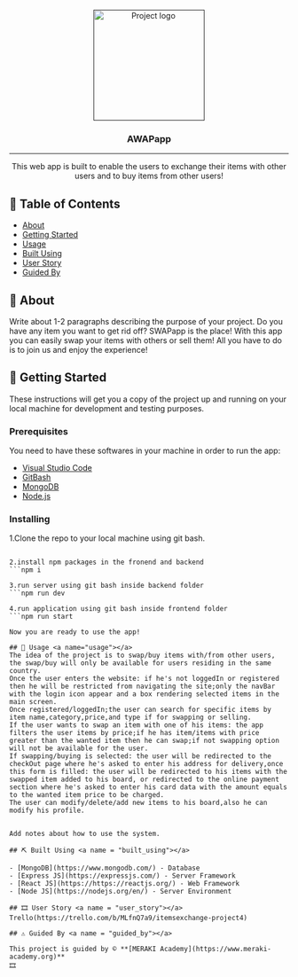 <p align="center">
  <a href="" rel="noopener">
 <img width=200px height=200px src="https://i.imgur.com/6wj0hh6.jpg" alt="Project logo"></a>
</p>

<h3 align="center">AWAPapp</h3>

---

<p align="center"> This web app is built to enable the users to exchange their items with other users and to buy items from other users!
    <br> 
</p>

## 📝 Table of Contents

- [About](#about)
- [Getting Started](#getting_started)
- [Usage](#usage)
- [Built Using](#built_using)
- [User Story](#user_story)
- [Guided By](#guided_by)

## 🧐 About <a name = "about"></a>
Write about 1-2 paragraphs describing the purpose of your project.
Do you have any item you want to get rid off? SWAPapp is the place!
With this app you can easily swap your items with others or sell them!
All you have to do is to join us and enjoy the experience!


## 🏁 Getting Started <a name = "getting_started"></a>

These instructions will get you a copy of the project up and running on your local machine for development and testing purposes.

### Prerequisites

You need to have these softwares in your machine in order to run the app:
- [Visual Studio Code](#https://visualstudio.microsoft.com/)
- [GitBash](#https://gitforwindows.org/)
- [MongoDB](https://www.mongodb.com/)
- [Node.js](https://nodejs.org/en/)


### Installing

1.Clone the repo to your local machine using git bash.
```git clone https://github.com/C5-HalaNHasan/MERAKI_Academy_Project_4.git

2.install npm packages in the fronend and backend
```npm i

3.run server using git bash inside backend folder
```npm run dev

4.run application using git bash inside frontend folder
```npm run start

Now you are ready to use the app!

## 🎈 Usage <a name="usage"></a>
The idea of the project is to swap/buy items with/from other users, the swap/buy will only be available for users residing in the same country.
Once the user enters the website: if he's not loggedIn or registered then he will be restricted from navigating the site;only the navBar with the login icon appear and a box rendering selected items in the main screen.
Once registered/loggedIn;the user can search for specific items by item name,category,price,and type if for swapping or selling.
If the user wants to swap an item with one of his items: the app filters the user items by price;if he has item/items with price greater than the wanted item then he can swap;if not swapping option will not be available for the user.
If swapping/buying is selected: the user will be redirected to the checkOut page where he's asked to enter his address for delivery,once this form is filled: the user will be redirected to his items with the swapped item added to his board, or redirected to the online payment section where he's asked to enter his card data with the amount equals to the wanted item price to be charged.
The user can modify/delete/add new items to his board,also he can modify his profile.


Add notes about how to use the system.

## ⛏️ Built Using <a name = "built_using"></a>

- [MongoDB](https://www.mongodb.com/) - Database
- [Express JS](https://expressjs.com/) - Server Framework
- [React JS](https://https://reactjs.org/) - Web Framework
- [Node JS](https://nodejs.org/en/) - Server Environment

## 🎞 User Story <a name = "user_story"></a>
Trello(https://trello.com/b/MLfnQ7a9/itemsexchange-project4)

## ⚠️ Guided By <a name = "guided_by"></a>

This project is guided by ©️ **[MERAKI Academy](https://www.meraki-academy.org)**
🎞
